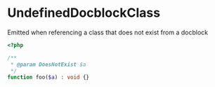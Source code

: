 # UndefinedDocblockClass

Emitted when referencing a class that does not exist from a docblock

```php
<?php

/**
 * @param DoesNotExist $a
 */
function foo($a) : void {}
```
